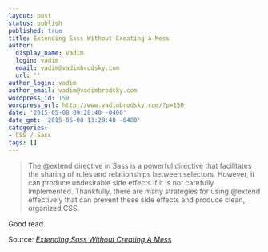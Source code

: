 ```yaml
---
layout: post
status: publish
published: true
title: Extending Sass Without Creating A Mess
author:
  display_name: Vadim
  login: vadim
  email: vadim@vadimbrodsky.com
  url: ''
author_login: vadim
author_email: vadim@vadimbrodsky.com
wordpress_id: 150
wordpress_url: http://www.vadimbrodsky.com/?p=150
date: '2015-05-08 09:28:40 -0400'
date_gmt: '2015-05-08 13:28:40 -0400'
categories:
- CSS / Sass
tags: []
---
```

<blockquote>The @extend directive in Sass is a powerful directive that facilitates the sharing of rules and relationships between selectors. However, it can produce undesirable side effects if it is not carefully implemented. Thankfully, there are many strategies for using @extend effectively that can prevent these side effects and produce clean, organized CSS.</blockquote></p>
<p>Good read.</p>
<p>Source: <em><a href="http://www.smashingmagazine.com/2015/05/04/extending-in-sass-without-mess/">Extending Sass Without Creating A Mess</a></em></p>
